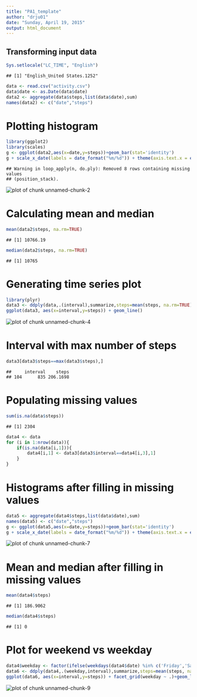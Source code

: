 ```yaml
---
title: "PA1_template"
author: "drju01"
date: "Sunday, April 19, 2015"
output: html_document
---
```


## Transforming input data


```r
Sys.setlocale("LC_TIME", "English")
```

```
## [1] "English_United States.1252"
```

```r
data <- read.csv("activity.csv")
data$date <- as.Date(data$date)
data2 <- aggregate(data$steps,list(data$date),sum)
names(data2) <- c("date","steps")
```
  
  
# Plotting histogram

```r
library(ggplot2)
library(scales)
g <- ggplot(data2,aes(x=date,y=steps))+geom_bar(stat='identity')
g + scale_x_date(labels = date_format("%m/%d")) + theme(axis.text.x = element_text(angle=90))
```

```
## Warning in loop_apply(n, do.ply): Removed 8 rows containing missing values
## (position_stack).
```

![plot of chunk unnamed-chunk-2](figure/unnamed-chunk-2-1.png) 
  
  
# Calculating mean and median

```r
mean(data2$steps, na.rm=TRUE)
```

```
## [1] 10766.19
```

```r
median(data2$steps, na.rm=TRUE)
```

```
## [1] 10765
```
    

# Generating time series plot

```r
library(plyr)
data3 <- ddply(data,.(interval),summarize,steps=mean(steps, na.rm=TRUE))
ggplot(data3, aes(x=interval,y=steps)) + geom_line()
```

![plot of chunk unnamed-chunk-4](figure/unnamed-chunk-4-1.png) 

# Interval with max number of steps

```r
data3[data3$steps==max(data3$steps),]
```

```
##     interval    steps
## 104      835 206.1698
```

# Populating missing values

```r
sum(is.na(data$steps))
```

```
## [1] 2304
```

```r
data4 <- data
for (i in 1:nrow(data)){ 
    if(is.na(data[i,1])){ 
        data4[i,1] <- data3[data3$interval==data4[i,3],1]
    } 
}
```

# Histograms after filling in missing values

```r
data5 <- aggregate(data4$steps,list(data$date),sum)
names(data5) <- c("date","steps")
g <- ggplot(data5,aes(x=date,y=steps))+geom_bar(stat='identity')
g + scale_x_date(labels = date_format("%m/%d")) + theme(axis.text.x = element_text(angle=90))
```

![plot of chunk unnamed-chunk-7](figure/unnamed-chunk-7-1.png) 

# Mean and median after filling in missing values

```r
mean(data4$steps)
```

```
## [1] 186.9062
```

```r
median(data4$steps)
```

```
## [1] 0
```

# Plot for weekend vs weekday

```r
data4$weekday <- factor(ifelse(weekdays(data4$date) %in% c('Friday','Saturday','Sunday'),"weekend","weekday"))
data6 <- ddply(data4,.(weekday,interval),summarize,steps=mean(steps, na.rm=TRUE))
ggplot(data6, aes(x=interval,y=steps)) + facet_grid(weekday ~ .)+geom_line()
```

![plot of chunk unnamed-chunk-9](figure/unnamed-chunk-9-1.png) 


